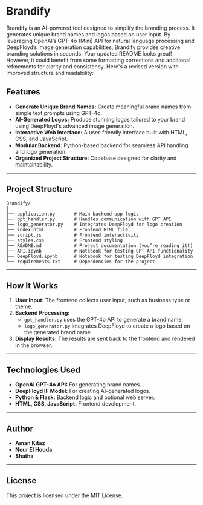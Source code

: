 # Brandify
Brandify is an AI-powered tool designed to simplify the branding process. It generates unique brand names and logos based on user input. By leveraging OpenAI’s GPT-4o (Mini) API for natural language processing and DeepFloyd’s image generation capabilities, Brandify provides creative branding solutions in seconds.
Your updated README looks great! However, it could benefit from some formatting corrections and additional refinements for clarity and consistency. Here's a revised version with improved structure and readability:


## Features

- **Generate Unique Brand Names:** Create meaningful brand names from simple text prompts using GPT-4o.
- **AI-Generated Logos:** Produce stunning logos tailored to your brand using DeepFloyd's advanced image generation.
- **Interactive Web Interface:** A user-friendly interface built with HTML, CSS, and JavaScript.
- **Modular Backend:** Python-based backend for seamless API handling and logo generation.
- **Organized Project Structure:** Codebase designed for clarity and maintainability.

---

## Project Structure

```
Brandify/
│
├── application.py       # Main backend app logic
├── gpt_handler.py       # Handles communication with GPT API
├── logo_generator.py    # Integrates DeepFloyd for logo creation
├── index.html           # Frontend HTML file
├── script.js            # Frontend interactivity
├── styles.css           # Frontend styling
├── README.md            # Project documentation (you’re reading it!)
├── API.ipynb            # Notebook for testing GPT API functionality
├── DeepFloyd.ipynb      # Notebook for testing DeepFloyd integration
└── requirements.txt     # Dependencies for the project
```

---

## How It Works

1. **User Input:** The frontend collects user input, such as business type or theme.
2. **Backend Processing:**
   - `gpt_handler.py` uses the GPT-4o API to generate a brand name.
   - `logo_generator.py` integrates DeepFloyd to create a logo based on the generated brand name.
3. **Display Results:** The results are sent back to the frontend and rendered in the browser.

---

## Technologies Used

- **OpenAI GPT-4o API:** For generating brand names.
- **DeepFloyd IF Model:** For creating AI-generated logos.
- **Python & Flask:** Backend logic and optional web server.
- **HTML, CSS, JavaScript:** Frontend development.

---

## Author

- **Aman Kitaz**
- **Nour El Houda**
- **Shatha**

 ---

## License 
This project is licensed under the MIT License.
  
